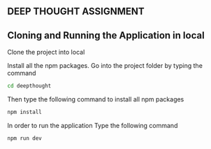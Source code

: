 ## DEEP THOUGHT ASSIGNMENT

## Cloning and Running the Application in local

Clone the project into local

Install all the npm packages. Go into the project folder by typing the command

```bash
cd deepthought
```

Then type the following command to install all npm packages

```bash
npm install
```

In order to run the application Type the following command

```bash
npm run dev
```